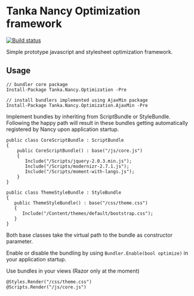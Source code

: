 Tanka Nancy Optimization framework
==================================

[![Build status](https://ci.appveyor.com/api/projects/status/n146x6l4p1v15v30)](https://ci.appveyor.com/project/pekkah/tanka-nancy-optimization)

Simple prototype javascript and stylesheet optimization
framework. 

## Usage

```
// bundler core package
Install-Package Tanka.Nancy.Optimization -Pre

// install bundlers implemented using AjaxMin package
Install-Package Tanka.Nancy.Optimization.AjaxMin -Pre
```

Implement bundles by inheriting from ScriptBundle or StyleBundle.
Following the happy path will result in these bundles getting 
automatically registered by Nancy upon application startup.
```
public class CoreScriptBundle : ScriptBundle
{
    public CoreScriptBundle() : base("/js/core.js")
    {
       Include("/Scripts/jquery-2.0.3.min.js");
       Include("/Scripts/modernizr-2.7.1.js");
       Include("/Scripts/moment-with-langs.js");
    }
}

public class ThemeStyleBundle : StyleBundle
{
   public ThemeStyleBundle() : base("/css/theme.css")
   {
      Include("/Content/themes/default/bootstrap.css");
   }
}
```

Both base classes take the virtual path to the bundle as constructor parameter.

Enable or disable the bundling by using `Bundler.Enable(bool optimize)` in your
application startup. 

Use bundles in your views (Razor only at the moment)

```
@Styles.Render("/css/theme.css")
@Scripts.Render("/js/core.js")
```